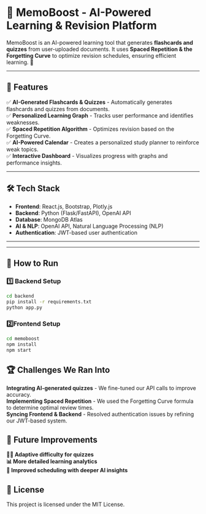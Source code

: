 # 🧠 MemoBoost - AI-Powered Learning & Revision Platform

MemoBoost is an AI-powered learning tool that generates **flashcards and quizzes** from user-uploaded documents. It uses **Spaced Repetition & the Forgetting Curve** to optimize revision schedules, ensuring efficient learning. 🚀

---

## 🌟 Features

✅ **AI-Generated Flashcards & Quizzes** - Automatically generates flashcards and quizzes from documents.  
✅ **Personalized Learning Graph** - Tracks user performance and identifies weaknesses.  
✅ **Spaced Repetition Algorithm** - Optimizes revision based on the Forgetting Curve.  
✅ **AI-Powered Calendar** - Creates a personalized study planner to reinforce weak topics.  
✅ **Interactive Dashboard** - Visualizes progress with graphs and performance insights.  

---

## 🛠️ Tech Stack

- **Frontend**: React.js, Bootstrap, Plotly.js  
- **Backend**: Python (Flask/FastAPI), OpenAI API  
- **Database**: MongoDB Atlas  
- **AI & NLP**: OpenAI API, Natural Language Processing (NLP)  
- **Authentication**: JWT-based user authentication  

---


---

## 🚀 How to Run

### 1️⃣ Backend Setup
```sh
cd backend
pip install -r requirements.txt
python app.py
```
### 2️⃣Frontend Setup
```sh
cd memoboost
npm install
npm start
```

## 🏆 Challenges We Ran Into
  **Integrating AI-generated quizzes** - We fine-tuned our API calls to improve accuracy. </br>
  **Implementing Spaced Repetition** - We used the Forgetting Curve formula to determine optimal review times. </br>
  **Syncing Frontend & Backend** - Resolved authentication issues by refining our JWT-based system.</br>
## 📅 Future Improvements
**🧑‍🎓 Adaptive difficulty for quizzes**</br>
**📊 More detailed learning analytics**</br>
**📅 Improved scheduling with deeper AI insights**</br>
## 📜 License
This project is licensed under the MIT License.
